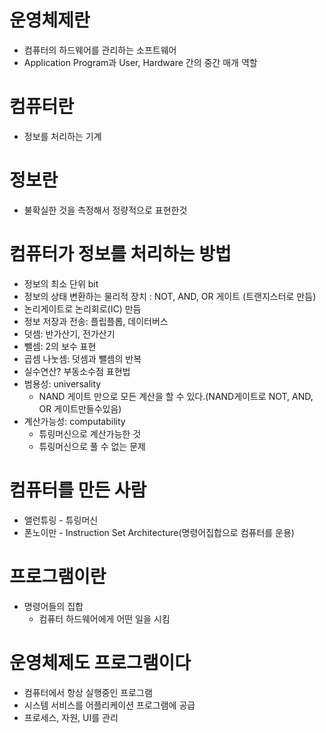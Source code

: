 # 운영체제란
* 컴퓨터의 하드웨어를 관리하는 소프트웨어
* Application Program과 User, Hardware 간의 중간 매개 역할

# 컴퓨터란
* 정보를 처리하는 기계

# 정보란
* 불확실한 것을 측정해서 정량적으로 표현한것

# 컴퓨터가 정보를 처리하는 방법
* 정보의 최소 단위 bit
* 정보의 상태 변환하는 물리적 장치 : NOT, AND, OR 게이트 (트랜지스터로 만듬)
* 논리게이트로 논리회로(IC) 만듬
* 정보 저장과 전송: 플립플롭, 데이터버스
* 덧셈: 반가산기, 전가산기
* 뺄셈: 2의 보수 표현
* 곱셈 나눗셈: 덧셈과 뺄셈의 반복
* 실수연산? 부동소수점 표현법
* 범용성: universality
    * NAND 게이트 만으로 모든 계산을 할 수 있다.(NAND게이트로 NOT, AND, OR 게이트만들수있음)
* 계산가능성: computability
    * 튜링머신으로 계산가능한 것
    * 튜링머신으로 풀 수 없는 문제

# 컴퓨터를 만든 사람
* 앨런튜링 - 튜링머신
* 폰노이만 - Instruction Set Architecture(명령어집합으로 컴퓨터를 운용)

# 프로그램이란
* 명령어들의 집합
    * 컴퓨터 하드웨어에게 어떤 일을 시킴

# 운영체제도 프로그램이다
* 컴퓨터에서 항상 실행중인 프로그램
* 시스템 서비스를 어플리케이션 프로그램에 공급
* 프로세스, 자원, UI를 관리



